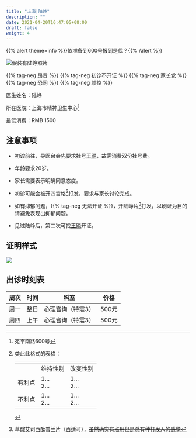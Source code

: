 ```yaml
---
title: "上海|陆峥"
description: ""
date: 2021-04-20T16:47:05+08:00
draft: false
weight: 4
---
```


{{% alert theme=info %}}侬准备到600号报到是伐？{{% /alert %}}

![假装有陆峥照片](images/doctor/lu-zheng.jpg)

{{% tag-neg 昂贵 %}} {{% tag-neg 初诊不开证 %}}
{{% tag-neg 家长党 %}} {{% tag-neg 恐同 %}} {{% tag-neg 颜控 %}}

医生姓名：陆峥

所在医院：上海市精神卫生中心[^1]

最低消费：RMB 1500

## 注意事项

- 初诊前往，导医台会先要求挂号<a href="../wang-biao/">王飚</a>，故需消费双份挂号费。

- 年龄要求20岁。

- 家长需要表示明确同意态度。

- 初诊可能会被开四宫格[^2]打发，要求与家长讨论完成。

- 如有抑郁问题，{{% tag-neg 无法开证 %}}，开陆峥片[^3]打发，以刷证为目的请避免表现出抑郁问题。

- 见过陆峥后，第二次可找<a href="../wang-biao/">王飚</a>开证。

## 证明样式

![](images/doctor/lu-zheng-zm.jpg)

## 出诊时刻表

| 周次 | 时间 | 科室 | 价格 |
| :---: | :---: | :---: | :---: |
| 周一 | 整日 | 心理咨询（特需3） | 500元 |
| 周四 | 上午 | 心理咨询（特需3） | 500元 |

[^1]: 宛平南路600号

[^2]:类此此格式的表格： <table><tr>&nbsp;<td></td><td>维持性别</td><td>改变性别</td></tr><tr><td>有利点</td><td>1...<br>2...</td><td>1...<br>2...</td></tr><tr><td>不利点</td><td>1...<br>2...</td><td>1...<br>2...</td></tr></table>

[^3]: 草酸艾司西酞普兰片（百适可），<del>虽然确实有点用但是总有种打发人的感觉</del>

